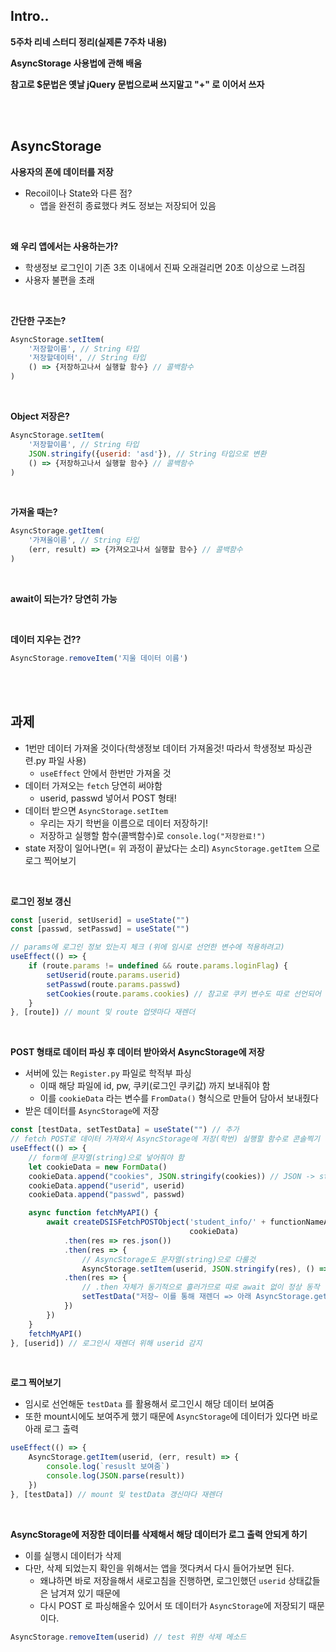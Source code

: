 ## Intro..

**5주차 리네 스터디 정리(실제론 7주차 내용)**

**AsyncStorage 사용법에 관해 배움**

**참고로 $문법은 옛날 jQuery 문법으로써 쓰지말고 "+" 로 이어서 쓰자**  

<br><br>

## AsyncStorage

**사용자의 폰에 데이터를 저장**

* Recoil이나 State와 다른 점?
  * 앱을 완전히 종료했다 켜도 정보는 저장되어 있음

<br>

**왜 우리 앱에서는 사용하는가?**

* 학생정보 로그인이 기존 3초 이내에서 진짜 오래걸리면 20초 이상으로 느려짐
* 사용자 불편을 초래

<br>

**간단한 구조는?**

```js
AsyncStorage.setItem(
	'저장할이름', // String 타입
    '저장할데이터', // String 타입
    () => {저장하고나서 실행할 함수} // 콜백함수
)
```

<br>

**Object 저장은?**

```js
AsyncStorage.setItem(
	'저장할이름', // String 타입
    JSON.stringify({userid: 'asd'}), // String 타입으로 변환
    () => {저장하고나서 실행할 함수} // 콜백함수
)
```

<br>

**가져올 때는?**

```js
AsyncStorage.getItem(
	'가져올이름', // String 타입
    (err, result) => {가져오고나서 실행할 함수} // 콜백함수
)
```

<br>

**await이 되는가? 당연히 가능**

<br>

**데이터 지우는 건??**

```js
AsyncStorage.removeItem('지울 데이터 이름')
```

<br><br>

## 과제

* 1번만 데이터 가져올 것이다(학생정보 데이터 가져올것! 따라서 학생정보 파싱관련.py 파일 사용)
  * `useEffect` 안에서 한번만 가져올 것
* 데이터 가져오는 `fetch` 당연히 써야함
  * userid, passwd 넣어서 POST 형태!
* 데이터 받으면 `AsyncStorage.setItem`
  * 우리는 자기 학번을 이름으로 데이터 저장하기!
  * 저장하고 실행할 함수(콜백함수)로 `console.log("저장완료!")`
* state 저장이 일어나면(=  위 과정이 끝났다는 소리) `AsyncStorage.getItem` 으로 로그 찍어보기

<br>

**로그인 정보 갱신**

```js
const [userid, setUserid] = useState("")
const [passwd, setPasswd] = useState("")

// params에 로그인 정보 있는지 체크 (위에 임시로 선언한 변수에 적용하려고)
useEffect(() => {
    if (route.params != undefined && route.params.loginFlag) {
        setUserid(route.params.userid)
        setPasswd(route.params.passwd)
        setCookies(route.params.cookies) // 참고로 쿠키 변수도 따로 선언되어 있음
    }
}, [route]) // mount 및 route 업뎃마다 재렌더
```

<br>

**POST 형태로 데이터 파싱 후 데이터 받아와서 AsyncStorage에 저장**

* 서버에 있는 `Register.py` 파일로 학적부 파싱
  * 이때 해당 파일에 id, pw, 쿠키(로그인 쿠키값) 까지 보내줘야 함
  * 이를 `cookieData` 라는 변수를 `FromData()` 형식으로 만들어 담아서 보내줬다
* 받은 데이터를 `AsyncStorage`에 저장

```js
const [testData, setTestData] = useState("") // 추가
// fetch POST로 데이터 가져와서 AsyncStorage에 저장(학번) 실행할 함수로 콘솔찍기
useEffect(() => {
    // form에 문자열(string)으로 넣어줘야 함
    let cookieData = new FormData() 
    cookieData.append("cookies", JSON.stringify(cookies)) // JSON -> string
    cookieData.append("userid", userid)
    cookieData.append("passwd", passwd)

    async function fetchMyAPI() {
        await createDSISFetchPOSTObject('student_info/' + functionNameArray[4] + '.py', 
                                        cookieData)
            .then(res => res.json())
            .then(res => {
            	// AsyncStorage도 문자열(string)으로 다룰것
            	AsyncStorage.setItem(userid, JSON.stringify(res), () => {console.log('저장 완료!')})
            .then(res => {
                // .then 자체가 동기적으로 흘러가므로 따로 await 없이 정상 동작
                setTestData("저장~ 이를 통해 재렌더 => 아래 AsyncStorage.getItem이 현시점에 다시 수행되는것")
            })
        })
    }
    fetchMyAPI()
}, [userid]) // 로그인시 재렌더 위해 userid 감지
```

<br>

**로그 찍어보기**

* 임시로 선언해둔 `testData` 를 활용해서 로그인시 해당 데이터 보여줌
* 또한 mount시에도 보여주게 했기 때문에 `AsyncStorage`에 데이터가 있다면 바로 아래 로그 출력

```js
useEffect(() => {
    AsyncStorage.getItem(userid, (err, result) => {
        console.log(`resuslt 보여줌`)
        console.log(JSON.parse(result))
    })
}, [testData]) // mount 및 testData 갱신마다 재렌더
```

<br>

**AsyncStorage에 저장한 데이터를 삭제해서 해당 데이터가 로그 출력 안되게 하기**

* 이를 실행시 데이터가 삭제
* 다만, 삭제 되었는지 확인을 위해서는 앱을 껏다켜서 다시 들어가보면 된다.
  * 왜냐하면 바로 저장을해서 새로고침을 진행하면, 로그인했던 `userid` 상태값들은 남겨져 있기 때문에
  * 다시 POST 로 파싱해올수 있어서 또 데이터가 `AsyncStorage`에 저장되기 때문이다.

```js
AsyncStorage.removeItem(userid) // test 위한 삭제 메소드
```


